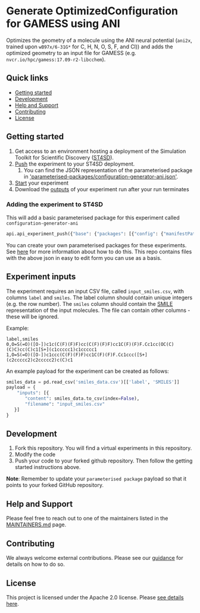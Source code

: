 # Generate OptimizedConfiguration for GAMESS using ANI

 Optimizes the geometry of a molecule using the ANI neural potential (`ani2x`, trained upon `wB97x/6-31G*` for C, H, N, O, S, F, and Cl)) and adds the optimized geometry to an input file for GAMESS (e.g. `nvcr.io/hpc/gamess:17.09-r2-libcchem`).

## Quick links

- [Getting started](#getting-started)
- [Development](#development)
- [Help and Support](#help-and-support)
- [Contributing](#contributing)
- [License](#license)

## Getting started

1. Get access to an environment hosting a deployment of the Simulation Toolkit for Scientific Discovery ([ST4SD](https://st4sd.github.io/overview)). 
2. [Push](https://st4sd.github.io/overview/creating-a-parameterised-package#adding-a-parameterised-package-to-a-registry) the experiment to your ST4SD deployment.
   1. You can find the JSON representation of the parameterised package in ['parameterised-packages/configuration-generator-ani.json'](parameterised-packages/configuration-generator-ani.json).
3. [Start](https://st4sd.github.io/overview/running-workflows-on-openshift#running-a-virtual-experiment) your experiment
4. Download the [outputs](https://st4sd.github.io/overview/running-workflows-on-openshift#retrieving-the-outputs-of-a-virtual-experiment-instance) of your experiment run after your run terminates


### Adding the experiment to ST4SD

This will add a basic parameterised package for this experiment called `configuration-generator-ani`

```python
api.api_experiment_push({"base": {"packages": [{"config": {"manifestPath": "manifest.yaml", "path": "ani-surrogate.yaml"}, "dependencies": {"imageRegistries": []}, "name": "main", "source": {"git": {"location": {"tag": "1.0.0", "url": "https://github.com/st4sd/configuration-generator-ani.git"}}}}]}, "metadata": {"package": {"description": "Surrogate that optimizes the geometry of a molecule using the ANI neural potential (ani2x, functional: vWB97x) and adds it to a GAMESS molecule.inp file", "keywords": ["smiles", "computational chemistry", "geometry-optimization", "gamess", "surrogate"], "maintainer": "https://github.com/Jammyzx1", "name": "configuration-generator-ani", "tags": ["1.0.0"]}}, "parameterisation": {"executionOptions": {"data": [], "platform": [], "runtime": {"args": [], "resources": {}}, "variables": [{"name": "molecule_index"}, {"name": "n_conformers"}, {"name": "max_iterations"}]}, "presets": {"data": [], "environmentVariables": [], "platform": "openshift", "runtime": {"args": ["--registerWorkflow=yes"], "resources": {}}, "variables": [{"name": "ani_model", "value": "ani2x"}, {"name": "optimizer", "value": "bfgs"}, {"name": "functional", "value": "wB97X"}]}}})
```

You can create your own parameterised packages for these experiments. See [here](https://st4sd.github.io/overview/creating-a-parameterised-package) for more information about how to do this. This repo contains files with the above json in easy to edit form you can use as a basis. 

## Experiment inputs

The experiment requires an input CSV file, called `input_smiles.csv`, with columns `label` and `smiles`. The label column should contain unique integers (e.g. the row number). The `smiles` column should contain the [SMILE](https://en.wikipedia.org/wiki/Simplified_molecular-input_line-entry_system) representation of the input molecules. The file can contain other columns - these will be ignored. 

Example:

```
label,smiles
0,O=S(=O)([O-])c1c(C(F)(F)F)cc(C(F)(F)F)cc1C(F)(F)F.Cc1cc(OC(C)(C)C)cc(C)c1[S+](c1ccccc1)c1ccccc1
1,O=S(=O)([O-])c1ccc(C(F)(F)F)cc1C(F)(F)F.Cc1ccc([S+](c2ccccc2)c2ccccc2)c(C)c1
```

An example payload for the experiment can be created as follows:

```python
smiles_data = pd.read_csv('smiles_data.csv')[['label', 'SMILES']]
payload = {
    "inputs": [{
       "content": smiles_data.to_csv(index=False),
       "filename": "input_smiles.csv"
   }]
}
```


## Development

1. Fork this repository. You will find a virtual experiments in this repository. 
2. Modify the code
3. Push your code to your forked github repository. Then follow the getting started instructions above.

**Note**: Remember to update your `parameterised package` payload so that it points to your forked GitHub repository.

## Help and Support

Please feel free to reach out to one of the maintainers listed in the [MAINTAINERS.md](MAINTAINERS.md) page.

## Contributing

We always welcome external contributions. Please see our [guidance](CONTRIBUTING.md) for details on how to do so.

## License

This project is licensed under the Apache 2.0 license. Please [see details here](LICENSE.md).
